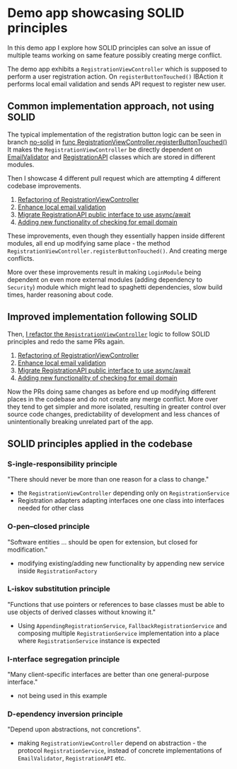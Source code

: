 # Demo app showcasing SOLID principles

In this demo app I explore how SOLID principles can solve an issue of multiple teams working on same feature possibly creating merge conflict.

The demo app exhibits a `RegistrationViewController` which is supposed to perform a user registration action. On `registerButtonTouched()` IBAction it performs local email validation and sends API request to register new user.

## Common implementation approach, not using SOLID

The typical implementation of the registration button logic can be seen in branch [no-solid](https://github.com/ibru/composition-demo/tree/no-solid) in [func RegistrationViewController.registerButtonTouched()](https://github.com/ibru/composition-demo/blob/8e60fdd46837e1485bb62c2d1e013832890cb80e/CompositionDemo/Modules/Sources/LoginFeature/Sources/RegistrationViewController.swift#L63)
It makes the `RegistrationViewController` be directly dependent on [EmailValidator](https://github.com/ibru/composition-demo/blob/no-solid/CompositionDemo/Modules/Sources/Core/Sources/EmailValidator.swift) and [RegistrationAPI](https://github.com/ibru/composition-demo/blob/no-solid/CompositionDemo/Modules/Sources/Networking/Sources/RegistrationAPI.swift) classes which are stored in different modules.

Then I showcase 4 different pull request which are attempting 4 different codebase improvements.

1. [Refactoring of RegistrationViewController](https://github.com/ibru/composition-demo/pull/4/files)
2. [Enhance local email validation](https://github.com/ibru/composition-demo/pull/1/files)
3. [Migrate RegistrationAPI public interface to use async/await](https://github.com/ibru/composition-demo/pull/3/files)
4. [Adding new functionality of checking for email domain](https://github.com/ibru/composition-demo/pull/5/files)

These improvements, even though they essentially happen inside different modules, all end up modifying same place - the method `RegistrationViewController.registerButtonTouched()`. And creating merge conflicts.

More over these improvements result in making `LoginModule` being dependent on even more external modules (adding dependency to `Security`) module which might lead to spaghetti dependencies, slow build times, harder reasoning about code.

## Improved implementation following SOLID

Then, [I refactor the `RegistrationViewController`](https://github.com/ibru/composition-demo/pull/2) logic to follow SOLID principles and redo the same PRs again.


1. [Refactoring of RegistrationViewController](https://github.com/ibru/composition-demo/pull/7/files)
2. [Enhance local email validation](https://github.com/ibru/composition-demo/pull/9/files)
3. [Migrate RegistrationAPI public interface to use async/await](https://github.com/ibru/composition-demo/pull/8/files)
4. [Adding new functionality of checking for email domain](https://github.com/ibru/composition-demo/pull/6/files)

Now the PRs doing same changes as before end up modifying different places in the codebase and do not create any merge conflict.
More over they tend to get simpler and more isolated, resulting in greater control over source code changes, predictability of development and less chances of unintentionally breaking unrelated part of the app.

## SOLID principles applied in the codebase


### S-ingle-responsibility principle
"There should never be more than one reason for a class to change."

- the `RegistrationViewController` depending only on `RegistrationService`
- Registration adapters adapting interfaces one one class into interfaces needed for other class

### O-pen–closed principle
"Software entities ... should be open for extension, but closed for modification."

- modifying existing/adding new functionality by appending new service inside `RegistrationFactory`

### L-iskov substitution principle
"Functions that use pointers or references to base classes must be able to use objects of derived classes without knowing it."

- Using `AppendingRegistrationService`, `FallbackRegistrationService` and composing multiple `RegistrationService` implementation into a place where `RegistrationService` instance is expected

### I-nterface segregation principle
"Many client-specific interfaces are better than one general-purpose interface."

- not being used in this example

### D-ependency inversion principle
"Depend upon abstractions, not concretions".

- making `RegistrationViewController` depend on abstraction - the protocol `RegistrationService`, instead of concrete implementations of `EmailValidator`, `RegistrationAPI` etc.

